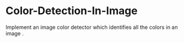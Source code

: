 # Color-Detection-In-Image
Implement an image color detector which identifies all the colors in an image .
